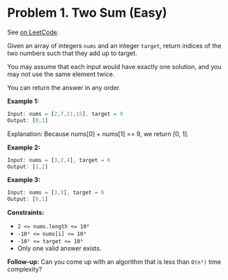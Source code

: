 Problem 1. Two Sum (Easy)
=========================

See [on LeetCode](https://leetcode.com/problems/two-sum/).

Given an array of integers `nums` and an integer `target`, return indices of the two numbers such that they add up to target.

You may assume that each input would have exactly one solution, and you may not use the same element twice.

You can return the answer in any order.

**Example 1:**

```Rust
Input: nums = [2,7,11,15], target = 9
Output: [0,1]
```

Explanation: Because nums[0] + nums[1] == 9, we return [0, 1].

**Example 2:**

```Rust
Input: nums = [3,2,4], target = 6
Output: [1,2]
```

**Example 3:**

```Rust
Input: nums = [3,3], target = 6
Output: [0,1]
```

**Constraints:**

* `2 <= nums.length <= 10⁴`
* `-10⁹ <= nums[i] <= 10⁹`
* `-10⁹ <= target <= 10⁹`
* Only one valid answer exists.

**Follow-up:**
Can you come up with an algorithm that is less than `O(n²)` time complexity?
